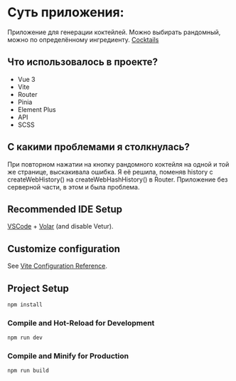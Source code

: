 # Суть приложения:

Приложение для генерации коктейлей. Можно выбирать рандомный, можно по определённому ингредиенту.
[Cocktails](https://cocktails-theta-nine.vercel.app/)

## Что использовалось в проекте?

- Vue 3
- Vite
- Router
- Pinia
- Element Plus
- API
- SCSS

## С какими проблемами я столкнулась?

При повторном нажатии на кнопку рандомного коктейля на одной и той же странице, выскакивала ошибка.
Я её решила, поменяв history с createWebHistory() на createWebHashHistory() в Router. Приложение без серверной части, в
этом и была проблема.

## Recommended IDE Setup

[VSCode](https://code.visualstudio.com/) + [Volar](https://marketplace.visualstudio.com/items?itemName=Vue.volar) (and
disable Vetur).

## Customize configuration

See [Vite Configuration Reference](https://vitejs.dev/config/).

## Project Setup

```sh
npm install
```

### Compile and Hot-Reload for Development

```sh
npm run dev
```

### Compile and Minify for Production

```sh
npm run build
```
